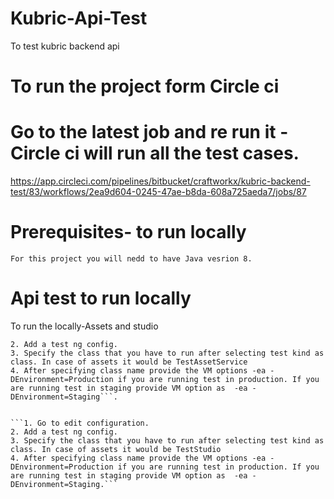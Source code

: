 # Kubric-Api-Test
To test kubric backend api



# To run the project form Circle ci 

# Go to the latest job and re run it - Circle ci will run all the test cases.

https://app.circleci.com/pipelines/bitbucket/craftworkx/kubric-backend-test/83/workflows/2ea9d604-0245-47ae-b8da-608a725aeda7/jobs/87


# Prerequisites- to run locally

```
For this project you will nedd to have Java vesrion 8.
```

# Api test to run locally


To run the locally-Assets and studio

```1. Go to edit configuration.
2. Add a test ng config.
3. Specify the class that you have to run after selecting test kind as class. In case of assets it would be TestAssetService
4. After specifying class name provide the VM options -ea -DEnvironment=Production if you are running test in production. If you are running test in staging provide VM option as  -ea -DEnvironment=Staging```.


```1. Go to edit configuration.
2. Add a test ng config.
3. Specify the class that you have to run after selecting test kind as class. In case of assets it would be TestStudio
4. After specifying class name provide the VM options -ea -DEnvironment=Production if you are running test in production. If you are running test in staging provide VM option as  -ea -DEnvironment=Staging.```
